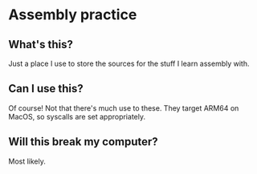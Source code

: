 # Assembly practice

## What's this?

Just a place I use to store the sources for the stuff I learn assembly with.

## Can I use this?
Of course! Not that there's much use to these. They target ARM64 on MacOS, so syscalls are set appropriately.

## Will this break my computer?
Most likely.